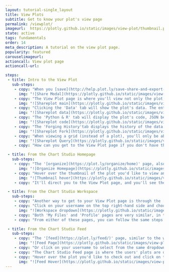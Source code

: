 ```yaml
---
layout: tutorial-single_layout
title: View Plots
subtitle: Get to know your plot's view page
permalink: /viewplot/
imageurl:  https://plotly.github.io/static/images/view-plot/thumbnail.png
state: active
tags: fundamentals
order: 14
meta_description: A tutorial on the view plot page.
popularity: featured
carouselimageurl:
actioncall: View plot page
actioncall-url:

steps:
 - title: Intro to the View Plot
   sub-steps:
    - copy: "When you [save](http://help.plot.ly/save-share-and-export-in-plotly/#step-1-save-your-plot) and [embed](http://help.plot.ly/save-share-and-export-in-plotly/#step-5-share-your-plot) your plot, the shareable link directs you to your shareplot viewer."
      img: "![Share Modal](https://plotly.github.io/static/images/view-plot/share-modal.png)"
    - copy: "The View Plot page is where you'll view not only the plot, but its data, code, and the forging history."
      img: "![Shareplot main](https://plotly.github.io/static/images/view-plot/shareplot-page.png)"
    - copy: "Clicking the 'Data' tab will show the plot's data. The entire dataset may not be displayed if it's too large, but rest assured that the entire grid has been saved. The ellipses appear when this is the case."
      img: "![Shareplot data](https://plotly.github.io/static/images/view-plot/shareplot-page-data.png)"
    - copy: "The 'Python & R' tab will display the plot's code, JSON being the default programming language. Select from the dropdown menu on the left-hand side to see the others, including Python, Matlab and R."
      img: "![Shareplot code](https://plotly.github.io/static/images/view-plot/shareplot-page-code.gif)"
    - copy: "The 'Forging History'tab displays the history of the data is shared between Chart Studio users for audit control. How does this work? When you click on 'Fork & Edit' on another Chart Studio user's chart, a new node is created in the 'Forging History' tree. The example below is a [plot](https://plot.ly/~RhettAllain/131/) created by 'Wired' author Rhett Allain. It's been forked many times by other Chart Studio users."
      img: "![Shareplot Fork](https://plotly.github.io/static/images/view-plot/shareplot-fork-history.png)"
    - copy: "When viewing a grid (instead of a plot), you'll only be able to see its data and forking history, and additionally one more tab called 'SQL Query' that displays the connection details associated with the grid queried via the Falcon API."
      img: "![Shareplot Query](https://plotly.github.io/static/images/view-plot/shareplot-sql-query.png)"
    - copy: "How can you get to the View Plot page if you don't have the shareable link handy? Keep reading to find out!"

 - title: From the Chart Studio Homepage
   sub-steps:
    - copy: "The '[organize](https://plot.ly/organize/home)' page, also known as your 'list of files', is nothing but the homepage of your Chart Studio account. This is where your saved plots and grids are kept."
      img: "![Organize Homepage](https://plotly.github.io/static/images/view-plot/organize-page.png)"
    - copy: "Hover over the thumbnail of the plot you'd like to view and click the'View' button."
      img: "![Thumbnail hover](https://plotly.github.io/static/images/view-plot/thumb-hover.png)"
    - copy: "It'll direct you to the View Plot page, and you'll see the associated data, code, and forking history of that plot. If you select to view a grid"

 - title: From the Chart Studio Workspace
   sub-steps:
    - copy: "Another way to get to your View Plot page is through the [Chart Studio Workspace](https://plot.ly/create)."
    - copy: "Click on your username on the top right-hand side and choose either the 'My Files' or 'Profile' menu from the drop-down."
      img: "![Workspace dropdown](https://plotly.github.io/static/images/view-plot/chart-studio.png)"
    - copy: "Both 'My Files' and 'Profile' pages are very similar, in the sense that you can see all the plots and grids that you've saved. Please notice your profile will only display plots that are public or shared with the viewer(s), but only *you* can view your 'Organize' page, and yor private plots."
    - copy: "From either of these pages, you can follow the same steps as above. Just hover over the thumbnail of your choice and click on 'View'."

 - title: From the Chart Studio Feed
   sub-steps:
    - copy: "The '[feed](https://plot.ly/feed/)' page, similar to the workspace, is also featured on the Chart Studio homepage. You can click on the 'My Files' tab on the top to get to your '[organize](https://plot.ly/organize/home)' page."
      img: "![Feed Page](https://plotly.github.io/static/images/view-plot/feed-page.png)"
    - copy: "Or click on your username to select from the same dropdown menu as seen in the workspace."
    - copy: "The Chart Studio Feed page is where the users' plots are displayed for the public to see. Please note that only those plots that are saved as 'Public' will be displayed in this page."
    - copy: "Hover over the plot you'd like to check out and click on the 'View' button. It'll direct you to the View Plot page of that plot."
      img: "![Feed Hover](https://plotly.github.io/static/images/view-plot/feed-hover.png)"
---
```

